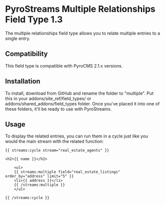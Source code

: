 # PyroStreams Multiple Relationships Field Type 1.3

The multiple relationships field type allows you to relate multiple entries to a single entry.

## Compatibility

This field type is compatible with PyroCMS 2.1.x versions.

## Installation

To install, download from GitHub and rename the folder to "multiple". Put this in your addons/site\_ref/field_types/ or addons/shared\_addons/field\_types folder. Once you've placed it into one of these folders, it'll be ready to use with PyroStreams.

## Usage

To display the related entries, you can run them in a cycle just like you would the main stream with the related function:

	{{ streams:cycle stream="real_estate_agents" }}

	<h2>{{ name }}</h2>

		<ul>
		{{ streams:multiple field="real_estate_listings" order_by="address" limit="5" }}
		<li>{{ address }}</li>
		{{ /streams:multiple }}
		</ul>
	  
	{{ /streams:cycle }}